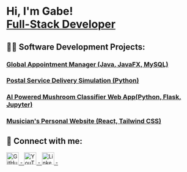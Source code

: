 <h1>Hi, I'm Gabe! <br/><a href="https://github.com/gabesabella">Full-Stack Developer</a>
<h2>👨‍💻 Software Development Projects:</h2>

 <h3> <a href="https://github.com/gabesabella/Scheduling_Solutions">Global Appointment Manager (Java, JavaFX, MySQL)</a></h3>
 <h3> <a href="https://github.com/gabesabella/C950">Postal Service Delivery Simulation (Python)</a></h3>
 <h3> <a href="https://github.com/gabesabella/Comp_Sci_Capstone">AI Powered Mushroom Classifier Web App(Python, Flask, Jupyter)</a></h3>
 <h3> <a href="https://hayleysabella.live/">Musician's Personal Website (React, Tailwind CSS)</a></h3>

<h2>🤳 Connect with me:</h2>
<a href="https://github.com/gabesabella">
  <img src="https://cdn.jsdelivr.net/npm/simple-icons@v3/icons/github.svg" alt="GitHub" width="32px">
 -
</a>
<a href="https://www.youtube.com/channel/UCQjK7jbv5hUfJ6UJx6W0xGg">
  <img src="https://cdn.jsdelivr.net/npm/simple-icons@v3/icons/youtube.svg" alt="YouTube" width="32px">
  -
</a>
<a href="https://linkedin.com/in/gabesabella">
  <img src="https://cdn.jsdelivr.net/npm/simple-icons@v3/icons/linkedin.svg" alt="LinkedIn" width="32px">
  - 
</a>
